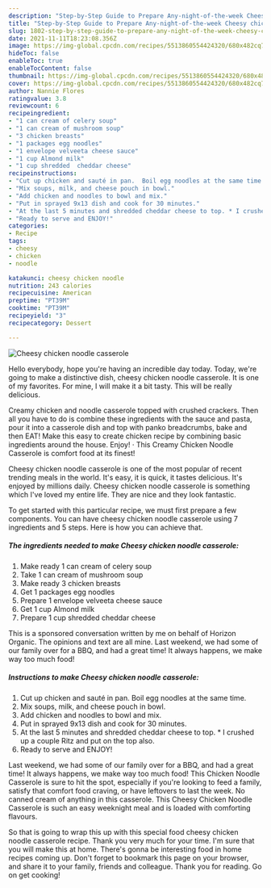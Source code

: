 ```yaml
---
description: "Step-by-Step Guide to Prepare Any-night-of-the-week Cheesy chicken noodle casserole"
title: "Step-by-Step Guide to Prepare Any-night-of-the-week Cheesy chicken noodle casserole"
slug: 1802-step-by-step-guide-to-prepare-any-night-of-the-week-cheesy-chicken-noodle-casserole
date: 2021-11-11T18:23:08.356Z
image: https://img-global.cpcdn.com/recipes/5513860554424320/680x482cq70/cheesy-chicken-noodle-casserole-recipe-main-photo.jpg
hideToc: false
enableToc: true
enableTocContent: false
thumbnail: https://img-global.cpcdn.com/recipes/5513860554424320/680x482cq70/cheesy-chicken-noodle-casserole-recipe-main-photo.jpg
cover: https://img-global.cpcdn.com/recipes/5513860554424320/680x482cq70/cheesy-chicken-noodle-casserole-recipe-main-photo.jpg
author: Nannie Flores
ratingvalue: 3.8
reviewcount: 6
recipeingredient:
- "1 can cream of celery soup"
- "1 can cream of mushroom soup"
- "3 chicken breasts"
- "1 packages egg noodles"
- "1 envelope velveeta cheese sauce"
- "1 cup Almond milk"
- "1 cup shredded  cheddar cheese"
recipeinstructions:
- "Cut up chicken and sauté in pan.  Boil egg noodles at the same time."
- "Mix soups, milk, and cheese pouch in bowl."
- "Add chicken and noodles to bowl and mix."
- "Put in sprayed 9x13 dish and cook for 30 minutes."
- "At the last 5 minutes and shredded cheddar cheese to top. * I crushed up a couple Ritz and put on the top also."
- "Ready to serve and ENJOY!"
categories:
- Recipe
tags:
- cheesy
- chicken
- noodle

katakunci: cheesy chicken noodle 
nutrition: 243 calories
recipecuisine: American
preptime: "PT39M"
cooktime: "PT39M"
recipeyield: "3"
recipecategory: Dessert

---
```



![Cheesy chicken noodle casserole](https://img-global.cpcdn.com/recipes/5513860554424320/680x482cq70/cheesy-chicken-noodle-casserole-recipe-main-photo.jpg)

Hello everybody, hope you're having an incredible day today. Today, we're going to make a distinctive dish, cheesy chicken noodle casserole. It is one of my favorites. For mine, I will make it a bit tasty. This will be really delicious.

Creamy chicken and noodle casserole topped with crushed crackers. Then all you have to do is combine these ingredients with the sauce and pasta, pour it into a casserole dish and top with panko breadcrumbs, bake and then EAT! Make this easy to create chicken recipe by combining basic ingredients around the house. Enjoy! · This Creamy Chicken Noodle Casserole is comfort food at its finest!

Cheesy chicken noodle casserole is one of the most popular of recent trending meals in the world. It's easy, it is quick, it tastes delicious. It's enjoyed by millions daily. Cheesy chicken noodle casserole is something which I've loved my entire life. They are nice and they look fantastic.


To get started with this particular recipe, we must first prepare a few components. You can have cheesy chicken noodle casserole using 7 ingredients and 5 steps. Here is how you can achieve that.

<!--inarticleads1-->

##### The ingredients needed to make Cheesy chicken noodle casserole:

1. Make ready 1 can cream of celery soup
1. Take 1 can cream of mushroom soup
1. Make ready 3 chicken breasts
1. Get 1 packages egg noodles
1. Prepare 1 envelope velveeta cheese sauce
1. Get 1 cup Almond milk
1. Prepare 1 cup shredded  cheddar cheese


This is a sponsored conversation written by me on behalf of Horizon Organic. The opinions and text are all mine. Last weekend, we had some of our family over for a BBQ, and had a great time! It always happens, we make way too much food! 

<!--inarticleads2-->

##### Instructions to make Cheesy chicken noodle casserole:

1. Cut up chicken and sauté in pan.  Boil egg noodles at the same time.
1. Mix soups, milk, and cheese pouch in bowl.
1. Add chicken and noodles to bowl and mix.
1. Put in sprayed 9x13 dish and cook for 30 minutes.
1. At the last 5 minutes and shredded cheddar cheese to top. * I crushed up a couple Ritz and put on the top also.
1. Ready to serve and ENJOY!

Last weekend, we had some of our family over for a BBQ, and had a great time! It always happens, we make way too much food! This Chicken Noodle Casserole is sure to hit the spot, especially if you&#39;re looking to feed a family, satisfy that comfort food craving, or have leftovers to last the week. No canned cream of anything in this casserole. This Cheesy Chicken Noodle Casserole is such an easy weeknight meal and is loaded with comforting flavours. 

So that is going to wrap this up with this special food cheesy chicken noodle casserole recipe. Thank you very much for your time. I'm sure that you will make this at home. There's gonna be interesting food in home recipes coming up. Don't forget to bookmark this page on your browser, and share it to your family, friends and colleague. Thank you for reading. Go on get cooking!
